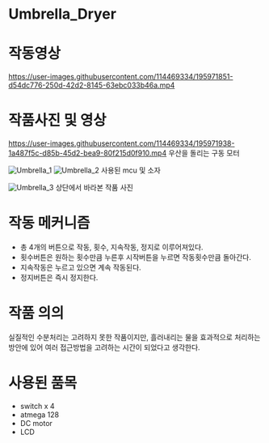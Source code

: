# Umbrella_Dryer

# 작동영상
https://user-images.githubusercontent.com/114469334/195971851-d54dc776-250d-42d2-8145-63ebc033b46a.mp4

# 작품사진 및 영상

https://user-images.githubusercontent.com/114469334/195971938-1a487f5c-d85b-45d2-bea9-80f215d0f910.mp4
우산을 돌리는 구동 모터

![Umbrella_1](https://user-images.githubusercontent.com/114469334/195972007-b5085ed3-4984-4fb1-9f2d-cb02607a7c43.jpg)
![Umbrella_2](https://user-images.githubusercontent.com/114469334/195972011-71b8d528-1825-481c-9628-a611dcd550ab.jpg)
사용된 mcu 및 소자

![Umbrella_3](https://user-images.githubusercontent.com/114469334/195972030-70ff354d-dc4d-4ba3-9345-cf89d2c64e86.jpg)
상단에서 바라본 작품 사진

# 작동 메커니즘
- 총 4개의 버튼으로 작동, 횟수, 지속작동, 정지로 이루어져있다.
- 횟수버튼은 원하는 횟수만큼 누른후 시작버튼을 누르면 작동횟수만큼 돌아간다. 
- 지속작동은 누르고 있으면 계속 작동된다.
- 정지버튼은 즉시 정지한다.

# 작품 의의
실질적인 수분처리는 고려하지 못한 작품이지만, 흘러내리는 물을 효과적으로 처리하는 방안에 있어 여러 접근방법을 고려하는 시간이 되었다고 생각한다. 

# 사용된 품목
- switch x 4
- atmega 128
- DC motor
- LCD
